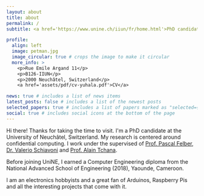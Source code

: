 ```yaml
---
layout: about
title: about
permalink: /
subtitle: <a href='https://www.unine.ch/iiun/fr/home.html'>PhD candidate | University of Neuchâtel</a>

profile:
  align: left
  image: petman.jpg
  image_circular: true # crops the image to make it circular  
  more_info: >
    <p>Rue Emile Argand 11</p>
    <p>B126-IIUN</p>   
    <p>2000 Neuchâtel, Switzerland</p>
    <a href='assets/pdf/cv-yuhala.pdf'>CV</a>

news: true # includes a list of news items
latest_posts: false # includes a list of the newest posts
selected_papers: true # includes a list of papers marked as "selected={true}"
social: true # includes social icons at the bottom of the page
---
```


Hi there! Thanks for taking the time to visit. I'm a PhD candidate at the University of Neuchâtel, Switzerland. My research is centered around confidential computing. I work under the supervised of [Prof. Pascal Felber](http://members.unine.ch/pascal.felber/index.html), [Dr. Valerio Schiavoni](http://members.unine.ch/valerio.schiavoni/) and [Prof. Alain Tchana](https://perso.ens-lyon.fr/alain.tchana/).

Before joining UniNE, I earned a Computer Engineering diploma from the National Advanced School of Engineering (2018), Yaounde, Cameroon.

I am an electronics hobbyists and a great fan of Arduinos, Raspberry Pis and all the interesting projects that come with it.
 